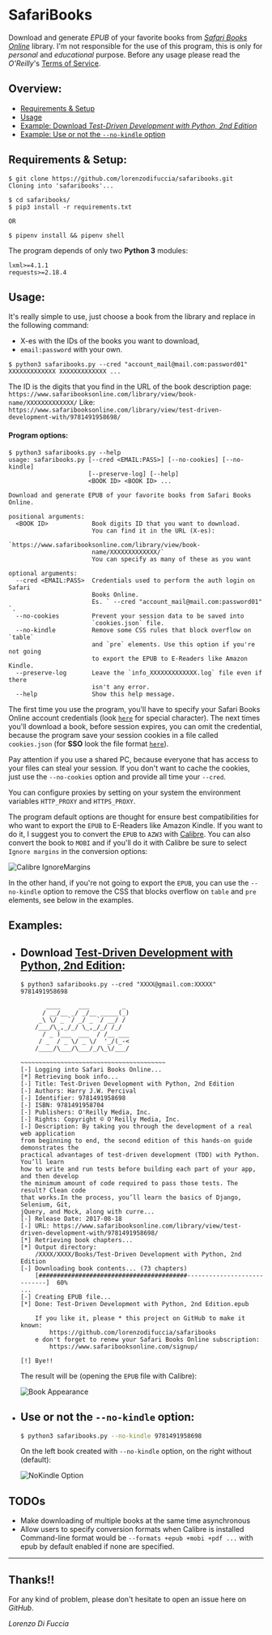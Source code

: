 # SafariBooks
Download and generate *EPUB* of your favorite books from [*Safari Books Online*](https://www.safaribooksonline.com) library.
I'm not responsible for the use of this program, this is only for *personal* and *educational* purpose.
Before any usage please read the *O'Reilly*'s [Terms of Service](https://learning.oreilly.com/terms/).

## Overview:
  * [Requirements & Setup](#requirements--setup)
  * [Usage](#usage)
  * [Example: Download *Test-Driven Development with Python, 2nd Edition*](#download-test-driven-development-with-python-2nd-edition)
  * [Example: Use or not the `--no-kindle` option](#use-or-not-the---no-kindle-option)

## Requirements & Setup:
```shell
$ git clone https://github.com/lorenzodifuccia/safaribooks.git
Cloning into 'safaribooks'...

$ cd safaribooks/
$ pip3 install -r requirements.txt

OR

$ pipenv install && pipenv shell
```

The program depends of only two **Python 3** modules:
```python3
lxml>=4.1.1
requests>=2.18.4
```

## Usage:
It's really simple to use, just choose a book from the library and replace in the following command:
  * X-es with the IDs of the books you want to download,
  * `email:password` with your own.

```shell
$ python3 safaribooks.py --cred "account_mail@mail.com:password01" XXXXXXXXXXXXX XXXXXXXXXXXXX ...
```

The ID is the digits that you find in the URL of the book description page:
`https://www.safaribooksonline.com/library/view/book-name/XXXXXXXXXXXXX/`
Like: `https://www.safaribooksonline.com/library/view/test-driven-development-with/9781491958698/`

#### Program options:
```shell
$ python3 safaribooks.py --help
usage: safaribooks.py [--cred <EMAIL:PASS>] [--no-cookies] [--no-kindle]
                      [--preserve-log] [--help]
                      <BOOK ID> <BOOK ID> ...

Download and generate EPUB of your favorite books from Safari Books Online.

positional arguments:
  <BOOK ID>            Book digits ID that you want to download.
                       You can find it in the URL (X-es):
                       `https://www.safaribooksonline.com/library/view/book-
                       name/XXXXXXXXXXXXX/`
                       You can specify as many of these as you want

optional arguments:
  --cred <EMAIL:PASS>  Credentials used to perform the auth login on Safari
                       Books Online.
                       Es. ` --cred "account_mail@mail.com:password01" `.
  --no-cookies         Prevent your session data to be saved into
                       `cookies.json` file.
  --no-kindle          Remove some CSS rules that block overflow on `table`
                       and `pre` elements. Use this option if you're not going
                       to export the EPUB to E-Readers like Amazon Kindle.
  --preserve-log       Leave the `info_XXXXXXXXXXXXX.log` file even if there
                       isn't any error.
  --help               Show this help message.
```

The first time you use the program, you'll have to specify your Safari Books Online account credentials (look [`here`](/../../issues/15) for special character).
The next times you'll download a book, before session expires, you can omit the credential, because the program save your session cookies in a file called `cookies.json` (for **SSO** look the file format [`here`](/../../issues/2#issuecomment-367726544)).

Pay attention if you use a shared PC, because everyone that has access to your files can steal your session.
If you don't want to cache the cookies, just use the `--no-cookies` option and provide all time your `--cred`.

You can configure proxies by setting on your system the environment variables `HTTP_PROXY` and `HTTPS_PROXY`.

The program default options are thought for ensure best compatibilities for who want to export the `EPUB` to E-Readers like Amazon Kindle. If you want to do it, I suggest you to convert the `EPUB` to `AZW3` with [Calibre](https://calibre-ebook.com/).
You can also convert the book to `MOBI` and if you'll do it with Calibre be sure to select `Ignore margins` in the conversion options:

![Calibre IgnoreMargins](https://github.com/lorenzodifuccia/cloudflare/raw/master/Images/safaribooks/safaribooks_calibre_IgnoreMargins.png "Select Ignore margins")

In the other hand, if you're not going to export the `EPUB`, you can use the `--no-kindle` option to remove the CSS that blocks overflow on `table` and `pre` elements, see below in the examples.

## Examples:
  * ## Download [Test-Driven Development with Python, 2nd Edition](https://www.safaribooksonline.com/library/view/test-driven-development-with/9781491958698/):
    ```shell
    $ python3 safaribooks.py --cred "XXXX@gmail.com:XXXXX" 9781491958698

           ____     ___         _
          / __/__ _/ _/__ _____(_)
         _\ \/ _ `/ _/ _ `/ __/ /
        /___/\_,_/_/ \_,_/_/ /_/
          / _ )___  ___  / /__ ___
         / _  / _ \/ _ \/  '_/(_-<
        /____/\___/\___/_/\_\/___/

    ~~~~~~~~~~~~~~~~~~~~~~~~~~~~~~~~~~~~~~~~
    [-] Logging into Safari Books Online...
    [*] Retrieving book info...
    [-] Title: Test-Driven Development with Python, 2nd Edition
    [-] Authors: Harry J.W. Percival
    [-] Identifier: 9781491958698
    [-] ISBN: 9781491958704
    [-] Publishers: O'Reilly Media, Inc.
    [-] Rights: Copyright © O'Reilly Media, Inc.
    [-] Description: By taking you through the development of a real web application
    from beginning to end, the second edition of this hands-on guide demonstrates the
    practical advantages of test-driven development (TDD) with Python. You’ll learn
    how to write and run tests before building each part of your app, and then develop
    the minimum amount of code required to pass those tests. The result? Clean code
    that works.In the process, you’ll learn the basics of Django, Selenium, Git,
    jQuery, and Mock, along with curre...
    [-] Release Date: 2017-08-18
    [-] URL: https://www.safaribooksonline.com/library/view/test-driven-development-with/9781491958698/
    [*] Retrieving book chapters...
    [*] Output directory:
        /XXXX/XXXX/Books/Test-Driven Development with Python, 2nd Edition
    [-] Downloading book contents... (73 chapters)
        [#########################################----------------------------]  60%
    ...
    [-] Creating EPUB file...
    [*] Done: Test-Driven Development with Python, 2nd Edition.epub

        If you like it, please * this project on GitHub to make it known:
            https://github.com/lorenzodifuccia/safaribooks
        e don't forget to renew your Safari Books Online subscription:
            https://www.safaribooksonline.com/signup/

    [!] Bye!!
    ```
     The result will be (opening the `EPUB` file with Calibre):

    ![Book Appearance](https://github.com/lorenzodifuccia/cloudflare/raw/master/Images/safaribooks/safaribooks_example01_TDD.png "Book opened with Calibre")

  * ## Use or not the `--no-kindle` option:
    ```bash
    $ python3 safaribooks.py --no-kindle 9781491958698
    ```
    On the left book created with `--no-kindle` option, on the right without (default):

    ![NoKindle Option](https://github.com/lorenzodifuccia/cloudflare/raw/master/Images/safaribooks/safaribooks_example02_NoKindle.png "Version compare")

## TODOs

* Make downloading of multiple books at the same time asynchronous
* Allow users to specify conversion formats when Calibre is installed
  Command-line format would be `--formats +epub +mobi +pdf ...` with epub by default enabled if none are specified.

---

## Thanks!!
For any kind of problem, please don't hesitate to open an issue here on *GitHub*.

*Lorenzo Di Fuccia*
